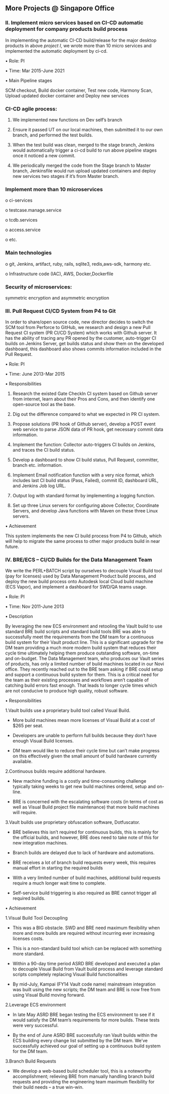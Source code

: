 ## More Projects @ Singapore Office

### II. Implement micro services based on CI-CD automatic deployment for company products build process

In implementing the automatic CI-CD build/release for the major desktop products in above *project I*, we wrote more than 10 micro services and implemented the automatic deployment by ci-cd.

•	Role: PI                                                          

•	Time: Mar 2015-June 2021

•	Main Pipeline stages

SCM checkout, Build docker container, Test new code, Harmony Scan, Upload updated docker container and Deploy new services

###	CI-CD agile process:

1. We implemented new functions on Dev self’s branch

2. Ensure it passed UT on our local machines, then submitted it to our own branch, and performed the test builds.

3. When the test build was clean, merged to the stage branch, Jenkins would automatically trigger a ci-cd build to run above pipeline stages once it noticed a new commit.

4. We periodically merged the code from the Stage branch to Master branch, Jenkinsfile would run upload updated containers and deploy new services two stages if it’s from Master branch.

###	Implement more than 10 microservices

o	ci-services

o	testcase.manage.service 

o	tcdb.services

o	access.service 

o	etc.

###	Main technologies

o	git, Jenkins, artifact, ruby, rails, sqlite3, redis,aws-sdk, harmony etc.

o	Infrastructure code (IAC), AWS, Docker,Dockerfile

###	Security of microservices: 

symmetric encryption and asymmetric encryption

### III. Pull Request CI/CD System from P4 to Git
In order to share/open source code, new director decides to switch the SCM tool from Perforce to GitHub, we research and design a new Pull Request CI system (PR CI/CD System) which works with Github server. It has the ability of tracing any PR opened by the customer, auto-trigger CI builds on Jenkins Server, get builds status and show them on the developed dashboard, this dashboard also shows commits information included in the Pull Request.

•	Role: PI                                                         

•	Time: June 2013-Mar 2015

•	Responsibilities

1. Research the existed Gate CheckIn CI system based on Github server from internet, learn about their Pros and Cons, and then identify one open-source tool as the base.

2. Dig out the difference compared to what we expected in PR CI system.

3. Propose solutions (PR hook of Github server), develop a POST event web service to parse JSON data of PR hook, get necessary commit data information.

4. Implement the function: Collector auto-triggers CI builds on Jenkins, and traces the CI build status.

5. Develop a dashboard to show CI build status, Pull Request, committer, branch etc. information.

6. Implement Email notification function with a very nice format, which includes last CI build status (Pass, Failed), commit ID, dashboard URL, and Jenkins Job log URL.

7. Output log with standard format by implementing a logging function.

8. Set up three Linux servers for configuring above Collector, Coordinate Servers, and develop Java functions with Maven on these three Linux servers.

•	Achievement

This system implements the new CI build process from P4 to Github, which will help to migrate the same process to other major products build in near future.

### IV. BRE/ECS – CI/CD Builds for the Data Management Team
We write the PERL+BATCH script by ourselves to decouple Visual Build tool (pay for licenses) used by Data Management Product build process, and deploy the new build process onto Autodesk local Cloud build machine (ECS Vapor), and implement a dashboard for SWD/QA teams usage.

•	Role: PI

•	Time: Nov 2011-June 2013

•	Description

By leveraging the new ECS environment and retooling the Vault build to use standard BRE build scripts and standard build tools BRE was able to successfully meet the requirements from the DM team for a continuous build system for their Vault product line. This is a significant upgrade for the DM team providing a much more modern build system that reduces their cycle time ultimately helping them produce outstanding software, on-time and on-budget.
The Data Management team, who produces our Vault series of products, has only a limited number of build machines located in our Novi office. They recently reached out to the BRE team asking if BRE could setup and support a continuous build system for them. This is a critical need for the team as their existing processes and workflows aren’t capable of catching build errors fast enough. That leads to longer cycle times which are not conducive to produce high quality, robust software.

•	Responsibilities

1.Vault builds use a proprietary build tool called Visual Build.

- More build machines mean more licenses of Visual Build at a cost of $265 per seat.

- Developers are unable to perform full builds because they don’t have enough Visual Build licenses.

- DM team would like to reduce their cycle time but can’t make progress on this effectively given the small amount of build hardware currently available.

2.Continuous builds require additional hardware.
- New machine funding is a costly and time-consuming challenge typically taking weeks to get new build machines ordered, setup and on-line.

- BRE is concerned with the escalating software costs (in terms of cost as well as Visual Build project file maintenance) that more build machines will require.

3.Vault builds use proprietary obfuscation software, Dotfuscator.

- BRE believes this isn’t required for continuous builds, this is mainly for the official builds, and however, BRE does need to take note of this for new integration machines.

- Branch builds are delayed due to lack of hardware and automations.

- BRE receives a lot of branch build requests every week, this requires manual effort in starting the required builds

- With a very limited number of build machines, additional build requests require a much longer wait time to complete.

- Self-service build triggering is also required as BRE cannot trigger all required builds.

•	Achievement

1.Visual Build Tool Decoupling

- This was a BIG obstacle. SWD and BRE need maximum flexibility when more and more builds are required without incurring ever increasing licenses costs.

- This is a non-standard build tool which can be replaced with something more standard.

- Within a 90-day time period ASRD BRE developed and executed a plan to decouple Visual Build from Vault build process and leverage standard scripts completely replacing Visual Build functionalities 

- By mid-July, Kampai (FY14 Vault code name) mainstream integration was built using the new scripts; the DM team and BRE is now free from using Visual Build moving forward.

2.Leverage ECS environment

- In late May ASRD BRE began testing the ECS environment to see if it would satisfy the DM team’s requirements for more builds. These tests were very successful.

- By the end of June ASRD BRE successfully ran Vault builds within the ECS building every change list submitted by the DM team. We’ve successfully achieved our goal of setting up a continuous build system for the DM team.

3.Branch Build Requests

- We develop a web-based build scheduler tool, this is a noteworthy accomplishment; relieving BRE from manually handling branch build requests and providing the engineering team maximum flexibility for their build needs – a true win-win.
